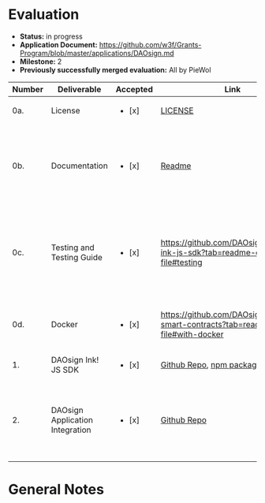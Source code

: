 # Evaluation


- **Status:** in progress
- **Application Document:** https://github.com/w3f/Grants-Program/blob/master/applications/DAOsign.md
- **Milestone:** 2
- **Previously successfully merged evaluation:** All by PieWol

| Number | Deliverable | Accepted | Link | Notes |
| ------------- | ------------- | ------------- | ------------- | ------------- |
| 0a. | License | <ul><li>[x] </li></ul> | [LICENSE](https://github.com/DAOsign/daosign-ink-js-sdk/blob/main/LICENSE) | Apache 2.0 |
| 0b. | Documentation                   | <ul><li>[x] </li></ul> | [Readme](https://github.com/DAOsign/daosign-ink-js-sdk/blob/main/README.md) | Instructions how to isntall library and how use it to store DaoSign proofs on-chain |
| 0c.    | Testing and Testing Guide | <ul><li>[x] </li></ul> |         https://github.com/DAOsign/daosign-ink-js-sdk?tab=readme-ov-file#testing                                                                                                               | Unit tests to ensure functionality and robustness. The guide describe how to run these tests.        |
| 0d.    | Docker                    | <ul><li>[x] </li></ul> |   https://github.com/DAOsign/polkadot-smart-contracts?tab=readme-ov-file#with-docker                                                                                                                     | Dockerfile(s) that can be used to test all the functionality 
| 1. | DAOsign Ink! JS SDK             | <ul><li>[x] </li></ul> | [Github Repo](https://github.com/DAOsign/daosign-ink-js-sdk), [npm package](https://www.npmjs.com/package/@daosign/polkadot)      | |
| 2. | DAOsign Application Integration | <ul><li>[x] </li></ul> |      [Github Repo](https://github.com/DAOsign/frontend) | DaoSign Frontend Application with Polkadot Smart Contract integration

# General Notes
